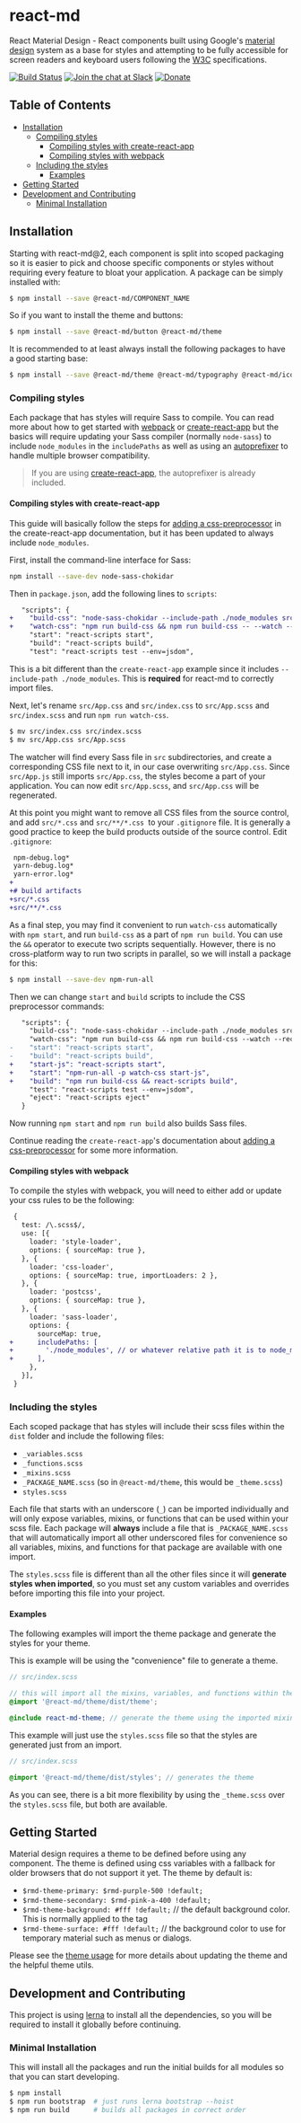 # react-md
React Material Design - React components built using Google's [material design](https://material.io/) system as a base for styles
and attempting to be fully accessible for screen readers and keyboard users following the [W3C](https://www.w3.org/) specifications.

[![Build Status](https://travis-ci.org/mlaursen/react-md.svg?branch=master)](https://travis-ci.org/mlaursen/react-md)
[![Join the chat at Slack](https://react-md.herokuapp.com/badge.svg)](https://react-md.herokuapp.com) [![Donate](https://img.shields.io/badge/donate-paypal-blue.svg?style=flat-square)](https://paypal.me/mlaursen03)

<!-- TOC_START -->
## Table of Contents
- [Installation](#installation)
  * [Compiling styles](#compiling-styles)
    + [Compiling styles with create-react-app](#compiling-styles-with-create-react-app)
    + [Compiling styles with webpack](#compiling-styles-with-webpack)
  * [Including the styles](#including-the-styles)
    + [Examples](#examples)
- [Getting Started](#getting-started)
- [Development and Contributing](#development-and-contributing)
  * [Minimal Installation](#minimal-installation)
<!-- TOC_END -->


## Installation
Starting with react-md@2, each component is split into scoped packaging so it is easier to pick and choose specific components or styles
without requiring every feature to bloat your application. A package can be simply installed with:

```sh
$ npm install --save @react-md/COMPONENT_NAME
```

So if you want to install the theme and buttons:

```sh
$ npm install --save @react-md/button @react-md/theme
```

It is recommended to at least always install the following packages to have a good starting base:

```sh
$ npm install --save @react-md/theme @react-md/typography @react-md/icon
```

### Compiling styles
Each package that has styles will require Sass to compile. You can read more about how to get started with [webpack](#compiling-styles-with-webpack) or [create-react-app](#compiling-styles-with-cra) but the basics will
require updating your Sass compiler (normally `node-sass`) to include `node_modules` in the `includePaths` as well as using an [autoprefixer](https://github.com/postcss/autoprefixer) to handle multiple browser compatibility.

> If you are using [create-react-app](https://github.com/facebook/create-react-app), the autoprefixer is already included.

#### Compiling styles with create-react-app
This guide will basically follow the steps for [adding a css-preprocessor](#adding-a-css-preprocessor-sass-less-etc) in the create-react-app documentation, but it has been updated to always include `node_modules`.

First, install the command-line interface for Sass:

```sh
npm install --save-dev node-sass-chokidar
```

Then in `package.json`, add the following lines to `scripts`:

```diff
   "scripts": {
+    "build-css": "node-sass-chokidar --include-path ./node_modules src/ -o src/",
+    "watch-css": "npm run build-css && npm run build-css -- --watch --recursive",
     "start": "react-scripts start",
     "build": "react-scripts build",
     "test": "react-scripts test --env=jsdom",
```

This is a bit different than the `create-react-app` example since it includes `--include-path ./node_modules`. This is **required** for react-md to correctly import files.

Next, let's rename `src/App.css` and `src/index.css` to `src/App.scss` and `src/index.scss` and run `npm run watch-css`.

```sh
$ mv src/index.css src/index.scss
$ mv src/App.css src/App.scss
```

The watcher will find every Sass file in `src` subdirectories, and create a corresponding CSS file next to it, in our case
overwriting `src/App.css`. Since `src/App.js` still imports `src/App.css`, the styles become a part of your application.
You can now edit `src/App.scss`, and `src/App.css` will be regenerated.

At this point you might want to remove all CSS files from the source control, and add `src/*.css` and  `src/**/*.css `to your
`.gitignore` file.  It is generally a good practice to keep the build products outside of the source control. Edit `.gitignore`:

```diff
 npm-debug.log*
 yarn-debug.log*
 yarn-error.log*
+
+# build artifacts
+src/*.css
+src/**/*.css
```

As a final step, you may find it convenient to run `watch-css` automatically with `npm start`, and run `build-css` as a part of
`npm run build`. You can use the `&&` operator to execute two scripts sequentially. However, there is no cross-platform way to
run two scripts in parallel, so we will install a package for this:

```sh
$ npm install --save-dev npm-run-all
```

Then we can change `start` and `build` scripts to include the CSS preprocessor commands:

```diff
   "scripts": {
     "build-css": "node-sass-chokidar --include-path ./node_modules src/ -o src/",
     "watch-css": "npm run build-css && npm run build-css --watch --recursive",
-    "start": "react-scripts start",
-    "build": "react-scripts build",
+    "start-js": "react-scripts start",
+    "start": "npm-run-all -p watch-css start-js",
+    "build": "npm run build-css && react-scripts build",
     "test": "react-scripts test --env=jsdom",
     "eject": "react-scripts eject"
   }
```

Now running `npm start` and `npm run build` also builds Sass files.

Continue reading the `create-react-app`'s documentation about [adding a css-preprocessor](#adding-a-css-preprocessor-sass-less-etc) for some more information.

#### Compiling styles with webpack
To compile the styles with webpack, you will need to either add or update your css rules to be the following:

```diff
 {
   test: /\.scss$/,
   use: [{
     loader: 'style-loader',
     options: { sourceMap: true },
   }, {
     loader: 'css-loader',
     options: { sourceMap: true, importLoaders: 2 },
   }, {
     loader: 'postcss',
     options: { sourceMap: true },
   }, {
     loader: 'sass-loader',
     options: {
       sourceMap: true,
+      includePaths: [
+        './node_modules', // or whatever relative path it is to node_modules
+      ],
     },
   }],
 }
```

### Including the styles
Each scoped package that has styles will include their scss files within the `dist` folder and include the following files:
- `_variables.scss`
- `_functions.scss`
- `_mixins.scss`
- `_PACKAGE_NAME.scss` (so in `@react-md/theme`, this would be `_theme.scss`)
- `styles.scss`

Each file that starts with an underscore (`_`) can be imported individually and will only expose variables, mixins, or functions that can be used
within your scss file. Each package will **always** include a file that is `_PACKAGE_NAME.scss` that will automatically import all other underscored
files for convenience so all variables, mixins, and functions for that package are available with one import.

The `styles.scss` file is different than all the other files since it will **generate styles when imported**, so you must set any custom variables and
overrides before importing this file into your project.

#### Examples
The following examples will import the theme package and generate the styles for your theme.

This is example will be using the "convenience" file to generate a theme.

```scss
// src/index.scss

// this will import all the mixins, variables, and functions within the theme package so you can use them
@import '@react-md/theme/dist/theme';

@include react-md-theme; // generate the theme using the imported mixin.
```


This example will just use the `styles.scss` file so that the styles are generated just from an import.

```scss
// src/index.scss

@import '@react-md/theme/dist/styles'; // generates the theme
```

As you can see, there is a bit more flexibility by using the `_theme.scss` over the `styles.scss` file, but both are available.

## Getting Started
Material design requires a theme to be defined before using any component. The theme is defined using css variables with a fallback for older browsers that
do not support it yet.  The theme by default is:
- `$rmd-theme-primary: $rmd-purple-500 !default;`
- `$rmd-theme-secondary: $rmd-pink-a-400 !default;`
- `$rmd-theme-background: #fff !default;` // the default background color. This is normally applied to the <html> tag
- `$rmd-theme-surface: #fff !default;` // the background color to use for temporary material such as menus or dialogs.

Please see the [theme usage](packages/theme/README.md#usage) for more details about updating the theme and the helpful theme
utils.

## Development and Contributing
This project is using [lerna](https://github.com/lerna/lerna) to install all the dependencies, so you will be required to install it globally before continuing.

### Minimal Installation
This will install all the packages and run the initial builds for all modules so that you can start developing.

```sh
$ npm install
$ npm run bootstrap  # just runs lerna bootstrap --hoist
$ npm run build      # builds all packages in correct order
```
